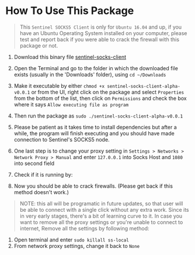 # How To Use This Package

> This ```Sentinel SOCKS5 Client``` is only for ```Ubuntu 16.04``` and up, if you have an Ubuntu Operating System installed on your computer, please test and report back if you were able to crack the firewall with this package or not.
> 

1. Download this binary file [sentinel-socks-client](https://github.com/sentinel-official/sentinel/raw/sentinel-socks-node/bin/sentinel-socks-client-alpha-v0.0.1)

2. Open the Terminal and go to the folder in which the downloaded file exists (usually in the 'Downloads' folder), using ```cd ~/Downloads```
  
3. Make it executable by either ```chmod +x sentinel-socks-client-alpha-v0.0.1``` or from the UI, right click on the package and select ```Properties``` from the bottom of the list, then click on ```Permissions``` and check the box where it says ```Allow executing file as program```

4. Then run the package as ```sudo ./sentinel-socks-client-alpha-v0.0.1```

5. Please be patient as it takes time to install dependencies but after a while, the program will finish executing and you should have made connection to Sentinel's SOCKS5 node.

6. One last step is to change your proxy setting in ```Settings > Networks > Network Proxy > Manual```
 and enter ```127.0.0.1``` into Socks Host and ```1080``` into second field
 
7. Check if it is running by: 

8. Now you should be able to crack firewalls. (Please get back if this method doesn't work.)

> NOTE: this all will be programatic in future updates, so that user will be able to connect with a single click without any extra work. Since its in very early stages, there's a bit of learning curve to it.
> In case you want to remove all the proxy settings or you're unable to connect to internet, Remove all the settings by following method:

1. Open terminal and enter ```sudo killall ss-local```
2. From network proxy settings, change it back to ```None```